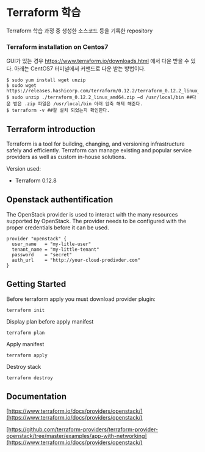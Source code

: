 # Terraform 학습

Terraform 학습 과정 중 생성한 소스코드 등을 기록한 repository

### Terraform installation on Centos7

GUI가 있는 경우 https://www.terraform.io/downloads.html 에서 다운 받을 수 있다. 아래는 CentOS7 터미널에서 커맨드로 다운 받는 방법이다.

```
$ sudo yum install wget unzip 
$ sudo wget https://releases.hashicorp.com/terraform/0.12.2/terraform_0.12.2_linux_amd64.zip
$ sudo unzip ./terraform_0.12.2_linux_amd64.zip –d /usr/local/bin ##다운 받은 .zip 파일은 /usr/local/bin 아래 압축 해제 해준다.
$ terraform -v ##잘 설치 되었는지 확인한다.
```

## Terraform introduction

Terraform is a tool for building, changing, and versioning infrastructure safely and efficiently. Terraform can manage existing and popular service providers as well as custom in-house solutions.

Version used:
*   Terraform 0.12.8

## Openstack authentification
The OpenStack provider is used to interact with the many resources supported by OpenStack. The provider needs to be configured with the proper credentials before it can be used.

```
provider "openstack" {
  user_name   = "my-litle-user"
  tenant_name = "my-little-tenant"
  password    = "secret"
  auth_url    = "http://your-cloud-prodivder.com"
}
```

## Getting Started

Before terraform apply you must download provider plugin:

```
terraform init
```

Display plan before apply manifest
```
terraform plan
```

Apply manifest
```
terraform apply
```

Destroy stack
```
terraform destroy
```

## Documentation
[https://www.terraform.io/docs/providers/openstack/](https://www.terraform.io/docs/providers/openstack/)

[https://github.com/terraform-providers/terraform-provider-openstack/tree/master/examples/app-with-networking](https://www.terraform.io/docs/providers/openstack/)
